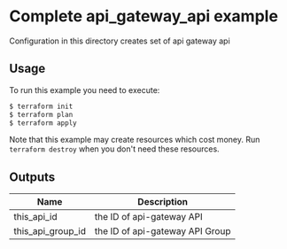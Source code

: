 # Complete api_gateway_api example

Configuration in this directory creates set of api gateway api

## Usage

To run this example you need to execute:

```bash
$ terraform init
$ terraform plan
$ terraform apply
```

Note that this example may create resources which cost money. Run `terraform destroy` when you don't need these resources.

<!-- BEGINNING OF PRE-COMMIT-TERRAFORM DOCS HOOK -->

## Outputs

| Name | Description |
|------|-------------|
| this_api_id    |     the ID of api-gateway API        |
| this_api_group_id    |     the ID of api-gateway API  Group      |


<!-- END OF PRE-COMMIT-TERRAFORM DOCS HOOK -->
